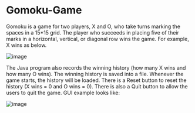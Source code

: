 # Gomoku-Game
Gomoku is a game for two players, X and O, who take turns marking the spaces in a 15*15 grid. The player who succeeds in placing five of their marks in a horizontal, vertical, or diagonal row wins the game.
For example, X wins as below.

![image](https://user-images.githubusercontent.com/22154838/180505644-42477dbe-5f55-45d4-9872-b92b5abbc61e.png)

The Java program also records the winning history (how many X wins and how many O wins). The winning history is saved into a file. Whenever the game starts, the history will be loaded. There is a Reset button to reset the history (X wins = 0 and O wins = 0). There is also a Quit button to allow the users to quit the game. GUI example looks like:

![image](https://user-images.githubusercontent.com/22154838/180505753-3bb343a8-4535-4d95-9170-26d54d422b60.png)

